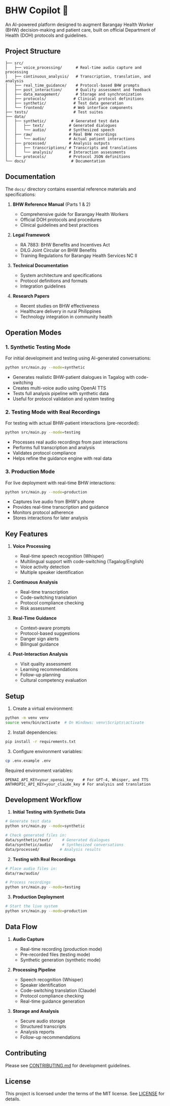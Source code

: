 # BHW Copilot 🏥

An AI-powered platform designed to augment Barangay Health Worker (BHW) decision-making and patient care, built on official Department of Health (DOH) protocols and guidelines.

## Project Structure

```
├── src/
│   ├── voice_processing/      # Real-time audio capture and processing
│   ├── continuous_analysis/   # Transcription, translation, and analysis
│   ├── real_time_guidance/    # Protocol-based BHW prompts
│   ├── post_interaction/      # Quality assessment and feedback
│   ├── data_management/       # Storage and synchronization
│   ├── protocols/            # Clinical protocol definitions
│   ├── synthetic/            # Test data generation
│   └── frontend/             # Web interface components
├── tests/                    # Test suites
├── data/
│   ├── synthetic/           # Generated test data
│   │   ├── text/           # Generated dialogues
│   │   └── audio/          # Synthesized speech
│   ├── raw/                # Real BHW recordings
│   │   └── audio/          # Actual patient interactions
│   ├── processed/          # Analysis outputs
│   │   ├── transcriptions/ # Transcripts and translations
│   │   └── analysis/       # Interaction assessments
│   └── protocols/          # Protocol JSON definitions
└── docs/                    # Documentation
```

## Documentation

The `docs/` directory contains essential reference materials and specifications:

1. **BHW Reference Manual** (Parts 1 & 2)
   - Comprehensive guide for Barangay Health Workers
   - Official DOH protocols and procedures
   - Clinical guidelines and best practices

2. **Legal Framework**
   - RA 7883: BHW Benefits and Incentives Act
   - DILG Joint Circular on BHW Benefits
   - Training Regulations for Barangay Health Services NC II

3. **Technical Documentation**
   - System architecture and specifications
   - Protocol definitions and formats
   - Integration guidelines

4. **Research Papers**
   - Recent studies on BHW effectiveness
   - Healthcare delivery in rural Philippines
   - Technology integration in community health

## Operation Modes

### 1. Synthetic Testing Mode
For initial development and testing using AI-generated conversations:
```bash
python src/main.py --mode=synthetic
```
- Generates realistic BHW-patient dialogues in Tagalog with code-switching
- Creates multi-voice audio using OpenAI TTS
- Tests full analysis pipeline with synthetic data
- Useful for protocol validation and system testing

### 2. Testing Mode with Real Recordings
For testing with actual BHW-patient interactions (pre-recorded):
```bash
python src/main.py --mode=testing
```
- Processes real audio recordings from past interactions
- Performs full transcription and analysis
- Validates protocol compliance
- Helps refine the guidance engine with real data

### 3. Production Mode
For live deployment with real-time BHW interactions:
```bash
python src/main.py --mode=production
```
- Captures live audio from BHW's phone
- Provides real-time transcription and guidance
- Monitors protocol adherence
- Stores interactions for later analysis

## Key Features

1. **Voice Processing**
   - Real-time speech recognition (Whisper)
   - Multilingual support with code-switching (Tagalog/English)
   - Voice activity detection
   - Multiple speaker identification

2. **Continuous Analysis**
   - Real-time transcription
   - Code-switching translation
   - Protocol compliance checking
   - Risk assessment

3. **Real-Time Guidance**
   - Context-aware prompts
   - Protocol-based suggestions
   - Danger sign alerts
   - Bilingual guidance

4. **Post-Interaction Analysis**
   - Visit quality assessment
   - Learning recommendations
   - Follow-up planning
   - Cultural competency evaluation

## Setup

1. Create a virtual environment:
```bash
python -m venv venv
source venv/bin/activate  # On Windows: venv\Scripts\activate
```

2. Install dependencies:
```bash
pip install -r requirements.txt
```

3. Configure environment variables:
```bash
cp .env.example .env
```

Required environment variables:
```
OPENAI_API_KEY=your_openai_key    # For GPT-4, Whisper, and TTS
ANTHROPIC_API_KEY=your_claude_key # For analysis and translation
```

## Development Workflow

1. **Initial Testing with Synthetic Data**
```bash
# Generate test data
python src/main.py --mode=synthetic

# Check generated files in:
data/synthetic/text/     # Generated dialogues
data/synthetic/audio/    # Synthesized conversations
data/processed/         # Analysis results
```

2. **Testing with Real Recordings**
```bash
# Place audio files in:
data/raw/audio/

# Process recordings
python src/main.py --mode=testing
```

3. **Production Deployment**
```bash
# Start the live system
python src/main.py --mode=production
```

## Data Flow

1. **Audio Capture**
   - Real-time recording (production mode)
   - Pre-recorded files (testing mode)
   - Synthetic generation (synthetic mode)

2. **Processing Pipeline**
   - Speech recognition (Whisper)
   - Speaker identification
   - Code-switching translation (Claude)
   - Protocol compliance checking
   - Real-time guidance generation

3. **Storage and Analysis**
   - Secure audio storage
   - Structured transcripts
   - Analysis reports
   - Follow-up recommendations

## Contributing

Please see [CONTRIBUTING.md](CONTRIBUTING.md) for development guidelines.

## License

This project is licensed under the terms of the MIT license. See [LICENSE](LICENSE) for details.

